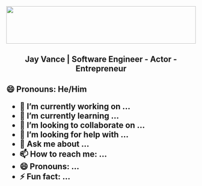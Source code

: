 <img src='https://res.cloudinary.com/deugfjrwa/image/upload/v1715954075/GitHub_ReadME/GitHub_Branding_ixmyr1.jpg' width='100%' height='100vh'  /> 

<h2 align='center'>Jay Vance | Software Engineer - Actor - Entrepreneur<h2>

😄 Pronouns: He/Him



- 🔭 I’m currently working on ...
- 🌱 I’m currently learning ...
- 👯 I’m looking to collaborate on ...
- 🤔 I’m looking for help with ...
- 💬 Ask me about ...
- 📫 How to reach me: ...
- 😄 Pronouns: ...
- ⚡ Fun fact: ...

